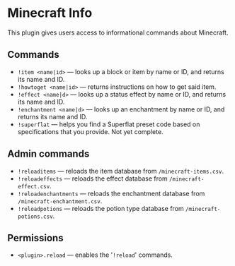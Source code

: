 Minecraft Info
==============

This plugin gives users access to informational commands about Minecraft.

Commands
--------

* `!item <name|id>` — looks up a block or item by name or ID, and returns its name and ID.
* `!howtoget <name|id>` — returns instructions on how to get said item.
* `!effect <name|d>` — looks up a status effect by name or ID, and returns its name and ID.
* `!enchantment <name|d>` — looks up an enchantment by name or ID, and returns its name and ID.
* `!superflat` — helps you find a Superflat preset code based on specifications that you provide. Not yet complete.

Admin commands
--------------

* `!reloaditems` — reloads the item database from `/minecraft-items.csv`.
* `!reloadeffects` — reloads the effect database from `/minecraft-effect.csv`.
* `!reloadenchantments` — reloads the enchantment database from `/minecraft-enchantment.csv`.
* `!reloadpotions` — reloads the potion type database from `/minecraft-potions.csv`.

Permissions
-----------

* `<plugin>.reload` — enables the '`!reload`' commands.